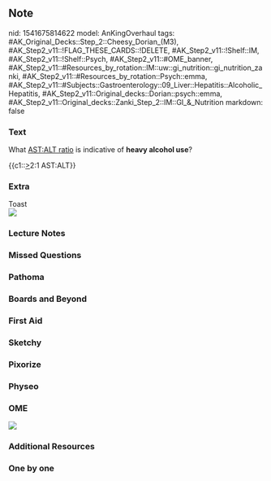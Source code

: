 ## Note
nid: 1541675814622
model: AnKingOverhaul
tags: #AK_Original_Decks::Step_2::Cheesy_Dorian_(M3), #AK_Step2_v11::!FLAG_THESE_CARDS::!DELETE, #AK_Step2_v11::!Shelf::IM, #AK_Step2_v11::!Shelf::Psych, #AK_Step2_v11::#OME_banner, #AK_Step2_v11::#Resources_by_rotation::IM::uw::gi_nutrition::gi_nutrition_zanki, #AK_Step2_v11::#Resources_by_rotation::Psych::emma, #AK_Step2_v11::#Subjects::Gastroenterology::09_Liver::Hepatitis::Alcoholic_Hepatitis, #AK_Step2_v11::Original_decks::Dorian::psych::emma, #AK_Step2_v11::Original_decks::Zanki_Step_2::IM::GI_&_Nutrition
markdown: false

### Text
What <u>AST:ALT ratio</u> is indicative of <b>heavy alcohol
use</b>?
<div>
  {{c1::<u>></u>2:1 AST:ALT}}
</div>

### Extra
<div>
  Toast
</div><img src="paste-1733465980534785.jpg">

### Lecture Notes


### Missed Questions


### Pathoma


### Boards and Beyond


### First Aid


### Sketchy


### Pixorize


### Physeo


### OME
<div class="ome-widget">
  <a href="https://onlinemeded.org?ref=anki"><img src=
  "_OME_AnkiFlashcards_General_7.png"></a>
</div>

### Additional Resources


### One by one

